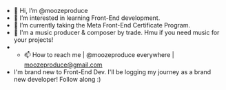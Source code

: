 - 👋 Hi, I’m @moozeproduce
- 👀 I’m interested in learning Front-End development.
- 🌱 I’m currently taking the Meta Front-End Certificate Program.
- 🎵 I'm a music producer & composer by trade. Hmu if you need music for your projects!
- - 📫 How to reach me | @moozeproduce everywhere | moozeproduce@gmail.com
- I'm brand new to Front-End Dev. I'll be logging my journey as a brand new developer! Follow along :)
<!---
moozeproduce/moozeproduce is a ✨ special ✨ repository because its `README.md` (this file) appears on your GitHub profile.
You can click the Preview link to take a look at your changes.
--->
